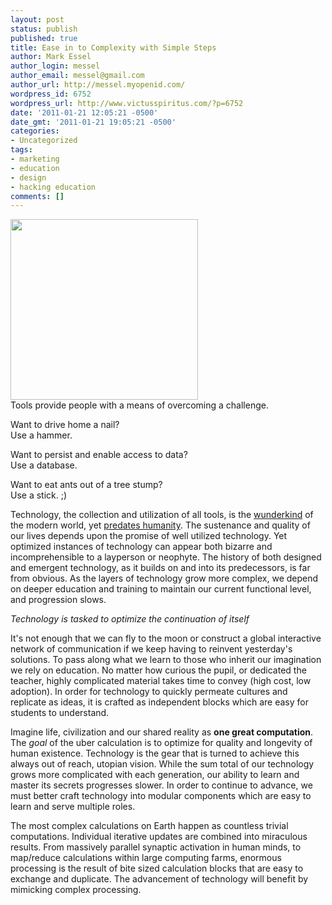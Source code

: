 ```yaml
---
layout: post
status: publish
published: true
title: Ease in to Complexity with Simple Steps
author: Mark Essel
author_login: messel
author_email: messel@gmail.com
author_url: http://messel.myopenid.com/
wordpress_id: 6752
wordpress_url: http://www.victusspiritus.com/?p=6752
date: '2011-01-21 12:05:21 -0500'
date_gmt: '2011-01-21 19:05:21 -0500'
categories:
- Uncategorized
tags:
- marketing
- education
- design
- hacking education
comments: []
---
```

<p><a href="http://en.wikipedia.org/wiki/Relativity_(M._C._Escher)"><img src="http://www.victusspiritus.com/wp-content/uploads/2011/01/300px-Eschers_Relativity.jpg" alt="" title="300px-Escher&#039;s_Relativity" width="300" height="289" class="aligncenter size-full wp-image-6758" /></a><br />
Tools provide people with a means of overcoming a challenge.</p>
<p>Want to drive home a nail? <br />
Use a hammer.</p>
<p>Want to persist and enable access to data?<br />
Use a database.</p>
<p>Want to eat ants out of a tree stump?<br />
Use a stick. ;)</p>
<p>Technology, the collection and utilization of all tools, is the <a href="http://en.wikipedia.org/wiki/Child_prodigy">wunderkind</a> of the modern world, yet <a href="http://en.wikipedia.org/wiki/Ant_colony">predates humanity</a>. The sustenance and quality of our lives depends upon the promise of well utilized technology. Yet optimized instances of technology can appear both bizarre and incomprehensible to a layperson or neophyte. The history of both designed and emergent technology, as it builds on and into its predecessors, is far from obvious. As the layers of technology grow more complex, we depend on deeper education and training to maintain our current functional level, and progression slows. </p>
<p><i>Technology is tasked to optimize the continuation of itself</i></p>
<p>It's not enough that we can fly to the moon or construct a global interactive network of communication if we keep having to reinvent yesterday's solutions. To pass along what we learn to those who inherit our imagination we rely on education. No matter how curious the pupil, or dedicated the teacher, highly complicated material takes time to convey (high cost, low adoption). In order for technology to quickly permeate cultures and replicate as ideas, it is crafted as independent blocks which are easy for students to understand. </p>
<p>Imagine life, civilization and our shared reality as <strong>one great computation</strong>. The <i>goal</i> of the uber calculation is to optimize for quality and longevity of human existence. Technology is the gear that is turned to achieve this always out of reach, utopian vision. While the sum total of our technology grows more complicated with each generation, our ability to learn and master its secrets progresses slower. In order to continue to advance, we must better craft technology into modular components which are easy to learn and serve multiple roles.</p>
<p>The most complex calculations on Earth happen as countless trivial computations. Individual iterative updates are combined into miraculous results. From massively parallel synaptic activation in human minds, to map/reduce calculations within large computing farms, enormous processing is the result of bite sized calculation blocks that are easy to exchange and duplicate. The advancement of technology will benefit by mimicking complex processing.</p>

